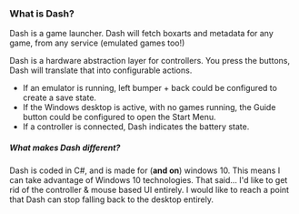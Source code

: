 ﻿###  What is Dash?Dash is a game launcher. Dash will fetch boxarts and metadata for any game, from any service (emulated games too!)Dash is a hardware abstraction layer for controllers. You press the buttons, Dash will translate that into configurable actions. -  If an emulator is running, left bumper + back could be configured to create a save state. -  If the Windows desktop is active, with no games running, the Guide button could be configured to open the Start Menu. -  If a controller is connected, Dash indicates the battery state.##### ﻿﻿What makes Dash different?Dash is coded in C#, and is made for (**and on**) windows 10. This means I  can take advantage of Windows 10 technologies.  That said... I'd like to get rid of the controller & mouse based UI entirely. I would like to reach a point that Dash can stop falling back to the desktop entirely.